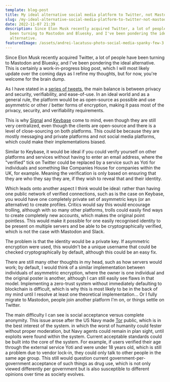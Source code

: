 ```yaml
---
template: blog-post
title: My ideal alternative social media platform to Twitter, not Mastodon
slug: /my-ideal-alternative-social-media-platform-to-twitter-not-mastodon
date: 2022-11-07 21:39
description: Since Elon Musk recently acquired Twitter, a lot of people have
  been turning to Mastodon and Bluesky, and I've been pondering the ideal
  alternative.
featuredImage: /assets/andrei-lacatusu-photo-social-media-spanky-few-3.jpg
---
```

Since Elon Musk recently acquired Twitter, a lot of people have been turning to Mastodon and Bluesky, and I've been pondering the ideal alternative. This is certainly a work-in-progress blog post, which I will most likely update over the coming days as I refine my thoughts, but for now, you're welcome for the brain dump.

As I have stated in a [series of tweets](https://twitter.com/Sean12697/status/1588973206979121152), the main balance is between privacy and security, verifiability, and ease-of-use. In an ideal world and as a general rule, the platform would be as open-source as possible and use asymmetric or other / better forms of encryption, making it pass most of the privacy, security, and verifiability requirements.

This is why [Signal](https://signal.org/en/) and [Keybase](https://keybase.io/) come to mind, even though they are still very centralized, even though the clients are open-source and there is a level of close-sourcing on both platforms. This could be because they are mostly messaging and private platforms and not social media platforms, which could make their implementations biased.

Similar to Keybase, it would be ideal if you could verify yourself on other platforms and services without having to enter an email address, where the "verified" tick on Twitter could be replaced by a service such as Yoti for individuals and something like Companies House for companies within the UK, for example. Meaning the verification is only based on ensuring that they are who they say they are, if they wish to reveal that and their identity.

Which leads onto another aspect I think would be ideal: rather than having one public network of verified connections, such as is the case on Keybase, you would have one completely private set of asymmetric keys (or an alternative) to create profiles. Critics would say this would encourage trolling, although with so many other platforms, trolls could easily find ways to create completely new accounts, which makes the original point pointless. This would make it possible for one easily recognised identity to be present on multiple servers and be able to be cryptographically verified, which is not the case with Mastodon and Slack.

The problem is that the identity would be a private key. If asymmetric encryption were used, this wouldn't be a unique username that could be checked cryptographically by default, although this could be an easy fix.

There are still many other thoughts in my head, such as how servers would work; by default, I would think of a similar implementation between individuals of asymmetric encryption, where the owner is one individual and the original poster is another, although I can still easily see flaws in that model. Implementing a zero-trust system without immediately defaulting to blockchain is difficult, which is why this is most likely to be in the back of my mind until I resolve at least one theoretical implementation... Or I fully migrate to Mastodon, people join another platform I'm on, or things settle on Twitter.

The main difficulty I can see is social acceptance versus complete anonymity. This issue arose after the US Navy made [Tor](https://www.torproject.org/about/history/) public, which is in the best interest of the system. in which the worst of humanity could fester without proper moderation, but Navy agents could remain in plan sight, until exploits were found within the system. Current acceptable standards could be built into the core of the system. For example, if users verified their age through the external service Yoti and were under 18 years old, which is still a problem due to vendor lock-in, they could only talk to other people in the same age group. This still would question current government-per-government acceptance of such things as drug use, which is not only viewed differently per government but is also susceptible to different opinions over time as society evolves.